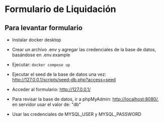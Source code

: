 # Formulario de Liquidación

## Para levantar formulario

- Instalar docker desktop

- Crear un archivo .env y agregar las credenciales de la base de datos, basándose en .env.example

- Ejecutar: `docker compose up`

- Ejecutar el seed de la base de datos una vez: <http://127.0.0.1/scripts/seed-db.php?access=seed>

- Acceder al formulario: <http://127.0.0.1/>

- Para revisar la base de datos, ir a phpMyAdmin: <http://localhost:8080/>, en servidor usar el valor de: "db"
- Usar las credenciales de MYSQL_USER y MYSQL_PASSWORD
